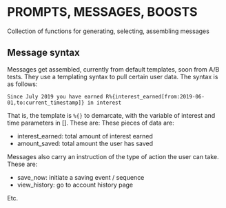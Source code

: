 # PROMPTS, MESSAGES, BOOSTS

Collection of functions for generating, selecting, assembling messages

## Message syntax

Messages get assembled, currently from default templates, soon from A/B tests. They use a templating syntax to
pull certain user data. The syntax is as follows:

```
Since July 2019 you have earned R%{interest_earned[from:2019-06-01,to:current_timestamp]} in interest
```

That is, the template is `%{}` to demarcate, with the variable of interest and time parameters in []. These are:
These pieces of data are:

* interest_earned: total amount of interest earned
* amount_saved: total amount the user has saved

Messages also carry an instruction of the type of action the user can take. These are:

* save_now: initiate a saving event / sequence
* view_history: go to account history page

Etc.
